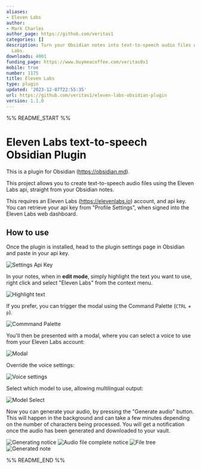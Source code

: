 ```yaml
---
aliases:
- Eleven Labs
author:
- Mark Charles
author_page: https://github.com/veritas1
categories: []
description: Turn your Obsidian notes into text-to-speech audio files with Eleven
  Labs.
downloads: 4001
funding_page: https://www.buymeacoffee.com/veritas0x1
mobile: true
number: 1175
title: Eleven Labs
type: plugin
updated: '2023-12-07T22:55:35'
url: https://github.com/veritas1/eleven-labs-obsidian-plugin
version: 1.1.0
---
```


%% README_START %%

# Eleven Labs text-to-speech Obsidian Plugin

This is a plugin for Obsidian (https://obsidian.md).

This project allows you to create text-to-speech audio files using the Eleven Labs api, straight from your Obsidian notes.

This requires an Eleven Labs (https://elevenlabs.io) account, and api key. You can retrieve your api key from "Profile Settings", when signed into the Eleven Labs web dashboard.

## How to use

Once the plugin is installed, head to the plugin settings page in Obsidian and paste in your api key.

![Settings Api Key](https://raw.githubusercontent.com/veritas1/eleven-labs-obsidian-plugin/HEAD//images/image9.png)

In your notes, when in **edit mode**, simply highlight the text you want to use, right click and select "Eleven Labs" from the context menu.

![Highlight text](https://raw.githubusercontent.com/veritas1/eleven-labs-obsidian-plugin/HEAD//images/image2.png)

If you prefer, you can trigger the modal using the Command Palette (`CTRL` + `p`).

![Commmand Palette](https://raw.githubusercontent.com/veritas1/eleven-labs-obsidian-plugin/HEAD//images/command-palette.png)

You'll then be presented with a modal, where you can select a voice to use from your Eleven Labs account:

![Modal](https://raw.githubusercontent.com/veritas1/eleven-labs-obsidian-plugin/HEAD//images/image3.png)

Override the voice settings:

![Voice settings](https://raw.githubusercontent.com/veritas1/eleven-labs-obsidian-plugin/HEAD//images/image4.png)

Select which model to use, allowing multilingual output:

![Model Select](https://raw.githubusercontent.com/veritas1/eleven-labs-obsidian-plugin/HEAD//images/model-select.png)

Now you can generate your audio, by pressing the "Generate audio" button. This will happen in the background and can take a few minutes depending on the number of characters being processed. You will get a notification once the audio has been generated and downloaded to your vault.

![Generating notice](https://raw.githubusercontent.com/veritas1/eleven-labs-obsidian-plugin/HEAD//images/image5.png)
![Audio file complete notice](https://raw.githubusercontent.com/veritas1/eleven-labs-obsidian-plugin/HEAD//images/image6.png)
![File tree](https://raw.githubusercontent.com/veritas1/eleven-labs-obsidian-plugin/HEAD//images/image7.png)
![Generated note](https://raw.githubusercontent.com/veritas1/eleven-labs-obsidian-plugin/HEAD//images/image8.png)


%% README_END %%